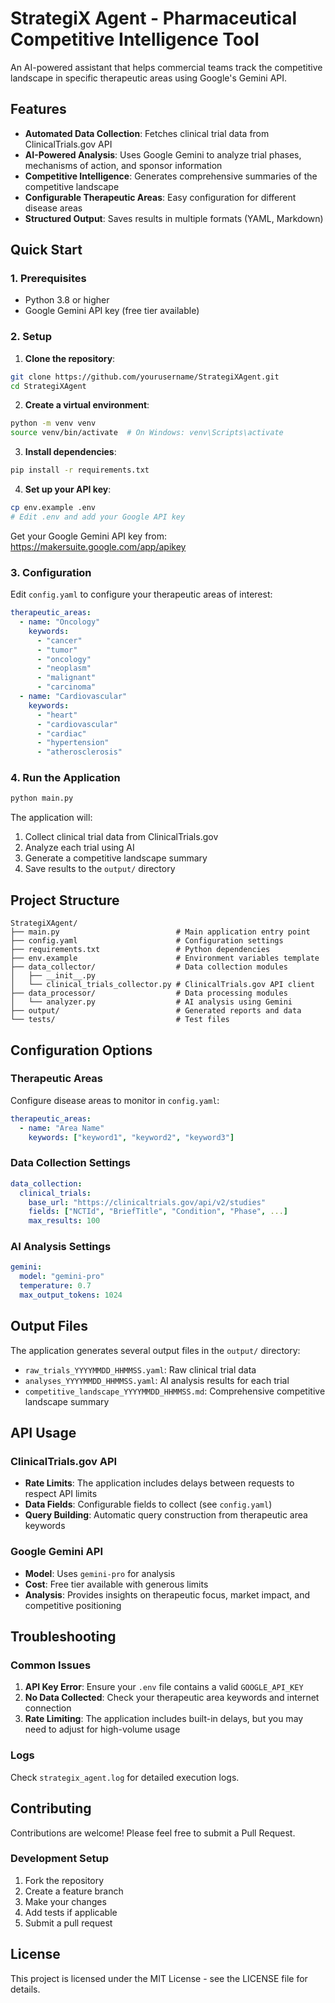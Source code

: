 # StrategiX Agent - Pharmaceutical Competitive Intelligence Tool

An AI-powered assistant that helps commercial teams track the competitive landscape in specific therapeutic areas using Google's Gemini API.

## Features

- **Automated Data Collection**: Fetches clinical trial data from ClinicalTrials.gov API
- **AI-Powered Analysis**: Uses Google Gemini to analyze trial phases, mechanisms of action, and sponsor information
- **Competitive Intelligence**: Generates comprehensive summaries of the competitive landscape
- **Configurable Therapeutic Areas**: Easy configuration for different disease areas
- **Structured Output**: Saves results in multiple formats (YAML, Markdown)

## Quick Start

### 1. Prerequisites

- Python 3.8 or higher
- Google Gemini API key (free tier available)

### 2. Setup

1. **Clone the repository**:
```bash
git clone https://github.com/yourusername/StrategiXAgent.git
cd StrategiXAgent
```

2. **Create a virtual environment**:
```bash
python -m venv venv
source venv/bin/activate  # On Windows: venv\Scripts\activate
```

3. **Install dependencies**:
```bash
pip install -r requirements.txt
```

4. **Set up your API key**:
```bash
cp env.example .env
# Edit .env and add your Google API key
```

Get your Google Gemini API key from: https://makersuite.google.com/app/apikey

### 3. Configuration

Edit `config.yaml` to configure your therapeutic areas of interest:

```yaml
therapeutic_areas:
  - name: "Oncology"
    keywords:
      - "cancer"
      - "tumor"
      - "oncology"
      - "neoplasm"
      - "malignant"
      - "carcinoma"
  - name: "Cardiovascular"
    keywords:
      - "heart"
      - "cardiovascular"
      - "cardiac"
      - "hypertension"
      - "atherosclerosis"
```

### 4. Run the Application

```bash
python main.py
```

The application will:
1. Collect clinical trial data from ClinicalTrials.gov
2. Analyze each trial using AI
3. Generate a competitive landscape summary
4. Save results to the `output/` directory

## Project Structure

```
StrategiXAgent/
├── main.py                          # Main application entry point
├── config.yaml                      # Configuration settings
├── requirements.txt                 # Python dependencies
├── env.example                      # Environment variables template
├── data_collector/                  # Data collection modules
│   ├── __init__.py
│   └── clinical_trials_collector.py # ClinicalTrials.gov API client
├── data_processor/                  # Data processing modules
│   └── analyzer.py                  # AI analysis using Gemini
├── output/                          # Generated reports and data
└── tests/                           # Test files
```

## Configuration Options

### Therapeutic Areas
Configure disease areas to monitor in `config.yaml`:

```yaml
therapeutic_areas:
  - name: "Area Name"
    keywords: ["keyword1", "keyword2", "keyword3"]
```

### Data Collection Settings
```yaml
data_collection:
  clinical_trials:
    base_url: "https://clinicaltrials.gov/api/v2/studies"
    fields: ["NCTId", "BriefTitle", "Condition", "Phase", ...]
    max_results: 100
```

### AI Analysis Settings
```yaml
gemini:
  model: "gemini-pro"
  temperature: 0.7
  max_output_tokens: 1024
```

## Output Files

The application generates several output files in the `output/` directory:

- `raw_trials_YYYYMMDD_HHMMSS.yaml`: Raw clinical trial data
- `analyses_YYYYMMDD_HHMMSS.yaml`: AI analysis results for each trial
- `competitive_landscape_YYYYMMDD_HHMMSS.md`: Comprehensive competitive landscape summary

## API Usage

### ClinicalTrials.gov API
- **Rate Limits**: The application includes delays between requests to respect API limits
- **Data Fields**: Configurable fields to collect (see `config.yaml`)
- **Query Building**: Automatic query construction from therapeutic area keywords

### Google Gemini API
- **Model**: Uses `gemini-pro` for analysis
- **Cost**: Free tier available with generous limits
- **Analysis**: Provides insights on therapeutic focus, market impact, and competitive positioning

## Troubleshooting

### Common Issues

1. **API Key Error**: Ensure your `.env` file contains a valid `GOOGLE_API_KEY`
2. **No Data Collected**: Check your therapeutic area keywords and internet connection
3. **Rate Limiting**: The application includes built-in delays, but you may need to adjust for high-volume usage

### Logs
Check `strategix_agent.log` for detailed execution logs.

## Contributing

Contributions are welcome! Please feel free to submit a Pull Request.

### Development Setup
1. Fork the repository
2. Create a feature branch
3. Make your changes
4. Add tests if applicable
5. Submit a pull request

## License

This project is licensed under the MIT License - see the LICENSE file for details.
